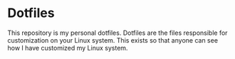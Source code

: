 # Dotfiles

This repository is my personal dotfiles. Dotfiles are the files responsible for customization on your Linux system. This exists so that anyone can see how I have customized my Linux system. 